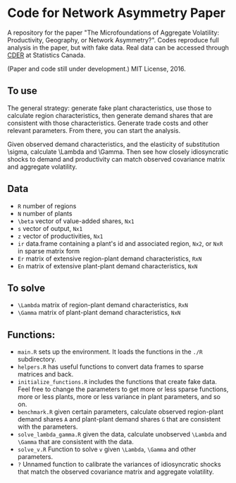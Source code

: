 # Code for Network Asymmetry Paper

A repository for the paper "The Microfoundations of Aggregate Volatility: Productivity, Geography, or Network Asymmetry?". Codes reproduce full analysis in the paper, but with fake data. Real data can be accessed through [CDER](http://www.statcan.gc.ca/eng/cder/data) at Statistics Canada.

(Paper and code still under development.) MIT License, 2016.

## To use

The general strategy: generate fake plant characteristics, use those to calculate region characteristics, then generate demand shares that are consistent with those characteristics. Generate trade costs and other relevant parameters. From there, you can start the analysis.

Given observed demand characteristics, and the elasticity of substitution \sigma, calculate \Lambda and \Gamma. Then see how closely idiosyncratic shocks to demand and productivity can match observed covariance matrix and aggregate volatility.

## Data

* ```R``` number of regions
* ```N``` number of plants
* ```\beta``` vector of value-added shares, ```Nx1```
* ```s``` vector of output, ```Nx1```
* ```z``` vector of productivities, ```Nx1```
* ```ir``` data.frame containing a plant's id and associated region, ```Nx2```, or ```NxR``` in sparse matrix form
* ```Er``` matrix of extensive region-plant demand characteristics, ```RxN```
* ```En``` matrix of extensive plant-plant demand characteristics, ```NxN```

## To solve

* ```\Lambda``` matrix of region-plant demand characteristics, ```RxN```
* ```\Gamma``` matrix of plant-plant demand characteristics, ```NxN```

## Functions:

* ```main.R``` sets up the environment. It loads the functions in the ```./R``` subdirectory.
* ```helpers.R``` has useful functions to convert data frames to sparse matrices and back.
* ```initialize_functions.R``` includes the functions that create fake data. Feel free to change the parameters to get more or less sparse functions, more or less plants, more or less variance in plant parameters, and so on.
* ```benchmark.R``` given certain parameters, calculate observed region-plant demand shares ```A``` and plant-plant demand shares ```G``` that are consistent with the parameters.
* ```solve_lambda_gamma.R``` given the data, calculate unobserved ```\Lambda``` and ```\Gamma``` that are consistent with the data.
* ```solve_v.R``` Function to solve ```v``` given ```\Lambda```, ```\Gamma``` and other parameters.
* ```?``` Unnamed function to calibrate the variances of idiosyncratic shocks that match the observed covariance matrix and aggregate volatility.
